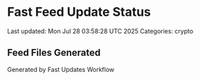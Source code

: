 # Fast Feed Update Status
Last updated: Mon Jul 28 03:58:28 UTC 2025
Categories: crypto

## Feed Files Generated

Generated by Fast Updates Workflow
